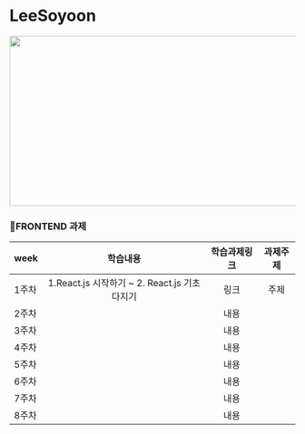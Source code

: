 # LeeSoyoon
<img src="https://user-images.githubusercontent.com/93020734/224777742-97b438df-9d86-4d46-b880-7b039a54bacc.png" width = "600" height="300" />

### 📒FRONTEND 과제
|week|학습내용|학습과제링크|과제주제|
|---|:---:|:---:|:---:|
|1주차|1.React.js 시작하기 ~ 2. React.js 기초 다지기|링크|주제|
|2주차||내용||링크|주제|
|3주차||내용||링크|주제|
|4주차||내용||링크|주제|
|5주차||내용||링크|주제|
|6주차||내용||링크|주제|
|7주차||내용||링크|주제|
|8주차||내용||링크|주제|
